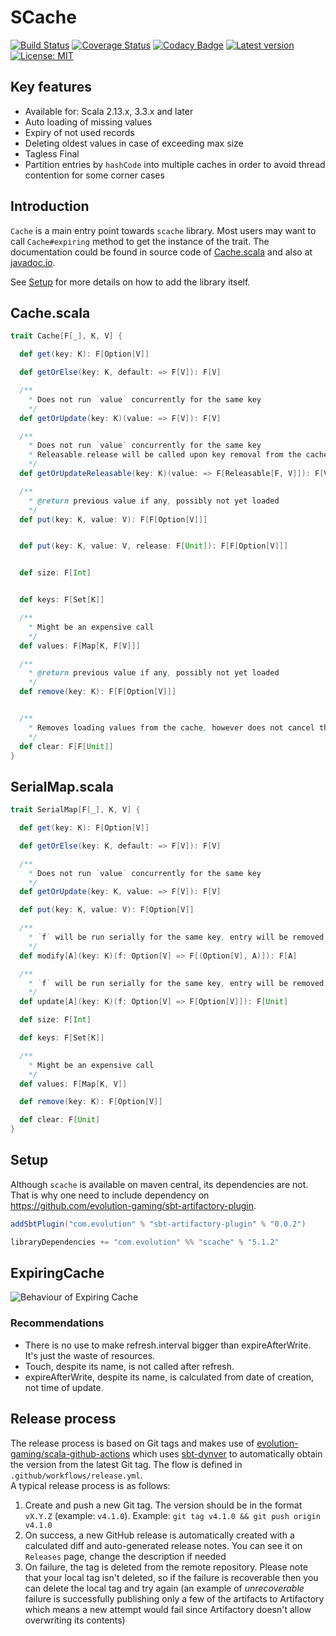 # SCache
[![Build Status](https://github.com/evolution-gaming/scache/workflows/CI/badge.svg)](https://github.com/evolution-gaming/scache/actions?query=workflow%3ACI)
[![Coverage Status](https://coveralls.io/repos/evolution-gaming/scache/badge.svg)](https://coveralls.io/r/evolution-gaming/scache)
[![Codacy Badge](https://app.codacy.com/project/badge/Grade/c44790f3e44a495488141d9eed4aa757)](https://www.codacy.com/gh/evolution-gaming/scache/dashboard?utm_source=github.com&amp;utm_medium=referral&amp;utm_content=evolution-gaming/scache&amp;utm_campaign=Badge_Grade)
[![Latest version](https://img.shields.io/badge/version-click-blue)](https://evolution.jfrog.io/artifactory/api/search/latestVersion?g=com.evolution&a=scache_2.13&repos=public)
[![License: MIT](https://img.shields.io/badge/License-MIT-yellowgreen.svg)](https://opensource.org/licenses/MIT)

## Key features

* Available for: Scala 2.13.x, 3.3.x and later
* Auto loading of missing values
* Expiry of not used records
* Deleting oldest values in case of exceeding max size
* Tagless Final
* Partition entries by `hashCode` into multiple caches in order to avoid thread contention for some corner cases

## Introduction

`Cache` is a main entry point towards `scache` library. Most users may want to
call `Cache#expiring` method to get the instance of the trait. The
documentation could be found in source code of
[Cache.scala](src/main/scala/com/evolution/scache/Cache.scala) and also at
[javadoc.io](https://javadoc.io/doc/com.evolution/scache_2.13/latest/com/evolution/scache/Cache$.html).

See [Setup](https://github.com/evolution-gaming/scache#setup) for more details
on how to add the library itself.

## Cache.scala

```scala
trait Cache[F[_], K, V] {

  def get(key: K): F[Option[V]]

  def getOrElse(key: K, default: => F[V]): F[V]

  /**
    * Does not run `value` concurrently for the same key
    */
  def getOrUpdate(key: K)(value: => F[V]): F[V]

  /**
    * Does not run `value` concurrently for the same key
    * Releasable.release will be called upon key removal from the cache
    */
  def getOrUpdateReleasable(key: K)(value: => F[Releasable[F, V]]): F[V]

  /**
    * @return previous value if any, possibly not yet loaded
    */
  def put(key: K, value: V): F[F[Option[V]]]


  def put(key: K, value: V, release: F[Unit]): F[F[Option[V]]]


  def size: F[Int]


  def keys: F[Set[K]]

  /**
    * Might be an expensive call
    */
  def values: F[Map[K, F[V]]]

  /**
    * @return previous value if any, possibly not yet loaded
    */
  def remove(key: K): F[F[Option[V]]]


  /**
    * Removes loading values from the cache, however does not cancel them
    */
  def clear: F[F[Unit]]
}
```

## SerialMap.scala

```scala
trait SerialMap[F[_], K, V] {

  def get(key: K): F[Option[V]]

  def getOrElse(key: K, default: => F[V]): F[V]

  /**
    * Does not run `value` concurrently for the same key
    */
  def getOrUpdate(key: K, value: => F[V]): F[V]

  def put(key: K, value: V): F[Option[V]]

  /**
    * `f` will be run serially for the same key, entry will be removed in case of `f` returns `none`
    */
  def modify[A](key: K)(f: Option[V] => F[(Option[V], A)]): F[A]

  /**
    * `f` will be run serially for the same key, entry will be removed in case of `f` returns `none`
    */
  def update[A](key: K)(f: Option[V] => F[Option[V]]): F[Unit]

  def size: F[Int]

  def keys: F[Set[K]]

  /**
    * Might be an expensive call
    */
  def values: F[Map[K, V]]

  def remove(key: K): F[Option[V]]

  def clear: F[Unit]
}
```

## Setup

Although `scache` is available on maven central, its dependencies are not. That is why one need to include
dependency on https://github.com/evolution-gaming/sbt-artifactory-plugin.

```scala
addSbtPlugin("com.evolution" % "sbt-artifactory-plugin" % "0.0.2")

libraryDependencies += "com.evolution" %% "scache" % "5.1.2"
```

## ExpiringCache

![Behaviour of Expiring Cache](ExpiringCache.png)

### Recommendations

* There is no use to make refresh.interval bigger than expireAfterWrite. It's just the waste of resources.
* Touch, despite its name, is not called after refresh.
* expireAfterWrite, despite its name, is calculated from date of creation, not time of update.

## Release process
The release process is based on Git tags and makes use of [evolution-gaming/scala-github-actions](https://github.com/evolution-gaming/scala-github-actions) which uses [sbt-dynver](https://github.com/sbt/sbt-dynver) to automatically obtain the version from the latest Git tag. The flow is defined in `.github/workflows/release.yml`.  
A typical release process is as follows:
1. Create and push a new Git tag. The version should be in the format `vX.Y.Z` (example: `v4.1.0`). Example: `git tag v4.1.0 && git push origin v4.1.0`
2. On success, a new GitHub release is automatically created with a calculated diff and auto-generated release notes. You can see it on `Releases` page, change the description if needed
3. On failure, the tag is deleted from the remote repository. Please note that your local tag isn't deleted, so if the failure is recoverable then you can delete the local tag and try again (an example of *unrecoverable* failure is successfully publishing only a few of the artifacts to Artifactory which means a new attempt would fail since Artifactory doesn't allow overwriting its contents)
